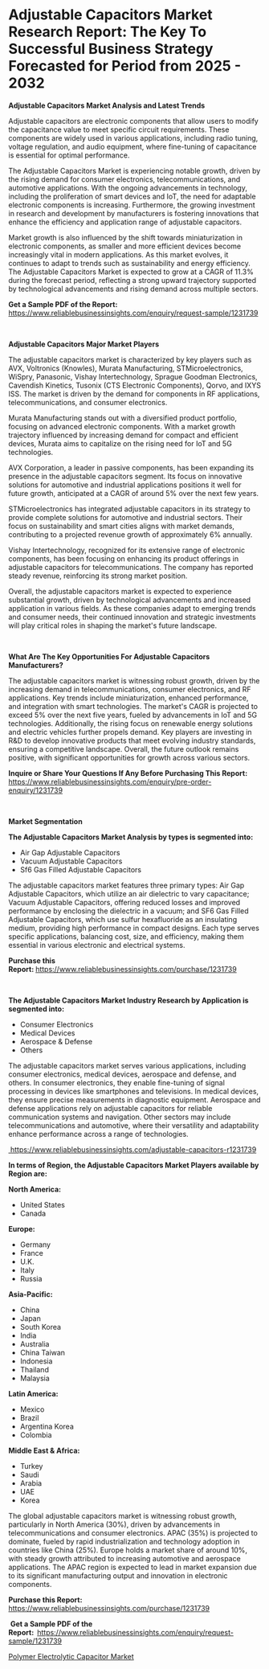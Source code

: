<p><h1>Adjustable Capacitors Market Research Report: The Key To Successful Business Strategy Forecasted for Period from 2025 - 2032</h1></p><p><strong>Adjustable Capacitors Market Analysis and Latest Trends</strong></p>
<p><p>Adjustable capacitors are electronic components that allow users to modify the capacitance value to meet specific circuit requirements. These components are widely used in various applications, including radio tuning, voltage regulation, and audio equipment, where fine-tuning of capacitance is essential for optimal performance. </p><p>The Adjustable Capacitors Market is experiencing notable growth, driven by the rising demand for consumer electronics, telecommunications, and automotive applications. With the ongoing advancements in technology, including the proliferation of smart devices and IoT, the need for adaptable electronic components is increasing. Furthermore, the growing investment in research and development by manufacturers is fostering innovations that enhance the efficiency and application range of adjustable capacitors. </p><p>Market growth is also influenced by the shift towards miniaturization in electronic components, as smaller and more efficient devices become increasingly vital in modern applications. As this market evolves, it continues to adapt to trends such as sustainability and energy efficiency. The Adjustable Capacitors Market is expected to grow at a CAGR of 11.3% during the forecast period, reflecting a strong upward trajectory supported by technological advancements and rising demand across multiple sectors.</p></p>
<p><strong>Get a Sample PDF of the Report:&nbsp;</strong> <a href="https://www.reliablebusinessinsights.com/enquiry/request-sample/1231739?utm_campaign=1720&utm_medium=2&utm_source=Github&utm_content=ia&utm_term=11022025&utm_id=adjustable-capacitors">https://www.reliablebusinessinsights.com/enquiry/request-sample/1231739</a></p>
<p>&nbsp;</p>
<p><strong>Adjustable Capacitors Major Market Players</strong></p>
<p><p>The adjustable capacitors market is characterized by key players such as AVX, Voltronics (Knowles), Murata Manufacturing, STMicroelectronics, WiSpry, Panasonic, Vishay Intertechnology, Sprague Goodman Electronics, Cavendish Kinetics, Tusonix (CTS Electronic Components), Qorvo, and IXYS ISS. The market is driven by the demand for components in RF applications, telecommunications, and consumer electronics.</p><p>Murata Manufacturing stands out with a diversified product portfolio, focusing on advanced electronic components. With a market growth trajectory influenced by increasing demand for compact and efficient devices, Murata aims to capitalize on the rising need for IoT and 5G technologies.</p><p>AVX Corporation, a leader in passive components, has been expanding its presence in the adjustable capacitors segment. Its focus on innovative solutions for automotive and industrial applications positions it well for future growth, anticipated at a CAGR of around 5% over the next few years.</p><p>STMicroelectronics has integrated adjustable capacitors in its strategy to provide complete solutions for automotive and industrial sectors. Their focus on sustainability and smart cities aligns with market demands, contributing to a projected revenue growth of approximately 6% annually.</p><p>Vishay Intertechnology, recognized for its extensive range of electronic components, has been focusing on enhancing its product offerings in adjustable capacitors for telecommunications. The company has reported steady revenue, reinforcing its strong market position.</p><p>Overall, the adjustable capacitors market is expected to experience substantial growth, driven by technological advancements and increased application in various fields. As these companies adapt to emerging trends and consumer needs, their continued innovation and strategic investments will play critical roles in shaping the market's future landscape.</p></p>
<p>&nbsp;</p>
<p><strong>What Are The Key Opportunities For Adjustable Capacitors Manufacturers?</strong></p>
<p><p>The adjustable capacitors market is witnessing robust growth, driven by the increasing demand in telecommunications, consumer electronics, and RF applications. Key trends include miniaturization, enhanced performance, and integration with smart technologies. The market's CAGR is projected to exceed 5% over the next five years, fueled by advancements in IoT and 5G technologies. Additionally, the rising focus on renewable energy solutions and electric vehicles further propels demand. Key players are investing in R&D to develop innovative products that meet evolving industry standards, ensuring a competitive landscape. Overall, the future outlook remains positive, with significant opportunities for growth across various sectors.</p></p>
<p><strong>Inquire or Share Your Questions If Any Before Purchasing This Report:</strong> <a href="https://www.reliablebusinessinsights.com/enquiry/pre-order-enquiry/1231739?utm_campaign=1720&utm_medium=2&utm_source=Github&utm_content=ia&utm_term=11022025&utm_id=adjustable-capacitors">https://www.reliablebusinessinsights.com/enquiry/pre-order-enquiry/1231739</a></p>
<p>&nbsp;</p>
<p><strong>Market Segmentation</strong></p>
<p><strong>The Adjustable Capacitors Market Analysis by types is segmented into:</strong></p>
<p><ul><li>Air Gap Adjustable Capacitors</li><li>Vacuum Adjustable Capacitors</li><li>Sf6 Gas Filled Adjustable Capacitors</li></ul></p>
<p><p>The adjustable capacitors market features three primary types: Air Gap Adjustable Capacitors, which utilize an air dielectric to vary capacitance; Vacuum Adjustable Capacitors, offering reduced losses and improved performance by enclosing the dielectric in a vacuum; and SF6 Gas Filled Adjustable Capacitors, which use sulfur hexafluoride as an insulating medium, providing high performance in compact designs. Each type serves specific applications, balancing cost, size, and efficiency, making them essential in various electronic and electrical systems.</p></p>
<p><strong>Purchase this Report:&nbsp;</strong><a href="https://www.reliablebusinessinsights.com/purchase/1231739?utm_campaign=1720&utm_medium=2&utm_source=Github&utm_content=ia&utm_term=11022025&utm_id=adjustable-capacitors">https://www.reliablebusinessinsights.com/purchase/1231739</a></p>
<p>&nbsp;</p>
<p><strong>The Adjustable Capacitors Market Industry Research by Application is segmented into:</strong></p>
<p><ul><li>Consumer Electronics</li><li>Medical Devices</li><li>Aerospace & Defense</li><li>Others</li></ul></p>
<p><p>The adjustable capacitors market serves various applications, including consumer electronics, medical devices, aerospace and defense, and others. In consumer electronics, they enable fine-tuning of signal processing in devices like smartphones and televisions. In medical devices, they ensure precise measurements in diagnostic equipment. Aerospace and defense applications rely on adjustable capacitors for reliable communication systems and navigation. Other sectors may include telecommunications and automotive, where their versatility and adaptability enhance performance across a range of technologies.</p></p>
<p><a href="https://www.reliablebusinessinsights.com/adjustable-capacitors-r1231739?utm_campaign=1720&utm_medium=2&utm_source=Github&utm_content=ia&utm_term=11022025&utm_id=adjustable-capacitors">&nbsp;https://www.reliablebusinessinsights.com/adjustable-capacitors-r1231739</a></p>
<p><strong>In terms of Region, the Adjustable Capacitors Market Players available by Region are:</strong></p>
<p>
    <p> <strong> North America: </strong>
        <ul>
            <li>United States</li>
            <li>Canada</li>
        </ul>
        </p> 
    <p> <strong> Europe: </strong>
        <ul>
            <li>Germany</li>
            <li>France</li>
            <li>U.K.</li>
            <li>Italy</li>
            <li>Russia</li>
        </ul>
        </p> 
    <p> <strong> Asia-Pacific: </strong>
        <ul>
            <li>China</li>
            <li>Japan</li>
            <li>South Korea</li>
            <li>India</li>
            <li>Australia</li>
            <li>China Taiwan</li>
            <li>Indonesia</li>
            <li>Thailand</li>
            <li>Malaysia</li>
        </ul>
        </p> 
    <p> <strong> Latin America: </strong>
        <ul>
            <li>Mexico</li>
            <li>Brazil</li>
            <li>Argentina Korea</li>
            <li>Colombia</li>
        </ul>
        </p> 
    <p> <strong> Middle East & Africa: </strong>
        <ul>
            <li>Turkey</li>
            <li>Saudi</li>
            <li>Arabia</li>
            <li>UAE</li>
            <li>Korea</li>
        </ul>
    </p>
    </p>
<p><p>The global adjustable capacitors market is witnessing robust growth, particularly in North America (30%), driven by advancements in telecommunications and consumer electronics. APAC (35%) is projected to dominate, fueled by rapid industrialization and technology adoption in countries like China (25%). Europe holds a market share of around 10%, with steady growth attributed to increasing automotive and aerospace applications. The APAC region is expected to lead in market expansion due to its significant manufacturing output and innovation in electronic components.</p></p>
<p><strong>Purchase this Report: </strong><a href="https://www.reliablebusinessinsights.com/purchase/1231739?utm_campaign=1720&utm_medium=2&utm_source=Github&utm_content=ia&utm_term=11022025&utm_id=adjustable-capacitors">https://www.reliablebusinessinsights.com/purchase/1231739</a></p>
<p>&nbsp;<strong>Get a Sample PDF of the Report:&nbsp;&nbsp;</strong><a href="https://www.reliablebusinessinsights.com/enquiry/request-sample/1231739?utm_campaign=1720&utm_medium=2&utm_source=Github&utm_content=ia&utm_term=11022025&utm_id=adjustable-capacitors">https://www.reliablebusinessinsights.com/enquiry/request-sample/1231739</a></p>
<p><strong></strong></p>
<p><p><a href="https://github.com/willjis/Market-Research-Report-List-1/blob/main/polymer-electrolytic-capacitor-market.md?utm_campaign=1720&utm_medium=2&utm_source=Github&utm_content=ia&utm_term=11022025&utm_id=adjustable-capacitors">Polymer Electrolytic Capacitor Market</a></p></p>